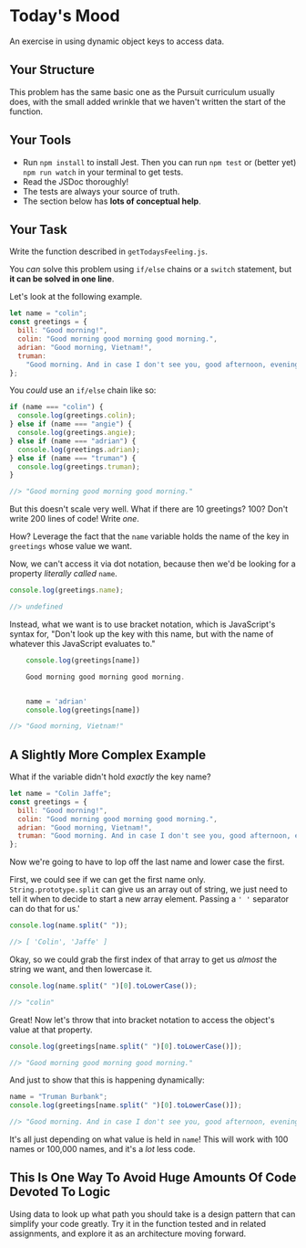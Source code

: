 # Today's Mood

An exercise in using dynamic object keys to access data.

## Your Structure

This problem has the same basic one as the Pursuit curriculum usually does, with the small added wrinkle that we haven't written the start of the function.

## Your Tools

- Run `npm install` to install Jest. Then you can run `npm test` or (better yet) `npm run watch` in your terminal to get tests.
- Read the JSDoc thoroughly!
- The tests are always your source of truth.
- The section below has **lots of conceptual help**.

## Your Task

Write the function described in `getTodaysFeeling.js`.

You _can_ solve this problem using `if/else` chains or a `switch` statement, but **it can be solved in one line**.

Let's look at the following example.

```js
let name = "colin";
const greetings = {
  bill: "Good morning!",
  colin: "Good morning good morning good morning.",
  adrian: "Good morning, Vietnam!",
  truman:
    "Good morning. And in case I don't see you, good afternoon, evening, and good night.",
};
```

You _could_ use an `if/else` chain like so:

```js
if (name === "colin") {
  console.log(greetings.colin);
} else if (name === "angie") {
  console.log(greetings.angie);
} else if (name === "adrian") {
  console.log(greetings.adrian);
} else if (name === "truman") {
  console.log(greetings.truman);
}

//> "Good morning good morning good morning."
```

But this doesn't scale very well. What if there are 10 greetings? 100? Don't write 200 lines of code! Write _one_.

How? Leverage the fact that the `name` variable holds the name of the key in `greetings` whose value we want.

Now, we can't access it via dot notation, because then we'd be looking for a property _literally called_ `name`.

```js
console.log(greetings.name);

//> undefined
```

Instead, what we want is to use bracket notation, which is JavaScript's syntax for, "Don't look up the key with this name, but with the name of whatever this JavaScript evaluates to."

```js
    console.log(greetings[name])

    Good morning good morning good morning.


    name = 'adrian'
    console.log(greetings[name])

//> "Good morning, Vietnam!"
```

## A Slightly More Complex Example

What if the variable didn't hold _exactly_ the key name?

```js
let name = "Colin Jaffe";
const greetings = {
  bill: "Good morning!",
  colin: "Good morning good morning good morning.",
  adrian: "Good morning, Vietnam!",
  truman: "Good morning. And in case I don't see you, good afternoon, evening, and good night.",
};
```

Now we're going to have to lop off the last name and lower case the first.

First, we could see if we can get the first name only. `String.prototype.split` can give us an array out of string, we just need to tell it when to decide to start a new array element. Passing a `' '` separator can do that for us.'

```js
console.log(name.split(" "));

//> [ 'Colin', 'Jaffe' ]
```

Okay, so we could grab the first index of that array to get us _almost_ the string we want, and then lowercase it.

```js
console.log(name.split(" ")[0].toLowerCase());

//> "colin"
```

Great! Now let's throw that into bracket notation to access the object's value at that property.

```js
console.log(greetings[name.split(" ")[0].toLowerCase()]);

//> "Good morning good morning good morning."
```

And just to show that this is happening dynamically:

```js
name = "Truman Burbank";
console.log(greetings[name.split(" ")[0].toLowerCase()]);

//> "Good morning. And in case I don't see you, good afternoon, evening, and good night."
```

It's all just depending on what value is held in `name`! This will work with 100 names or 100,000 names, and it's a _lot_ less code.

## This Is One Way To Avoid Huge Amounts Of Code Devoted To Logic

Using data to look up what path you should take is a design pattern that can simplify your code greatly. Try it in the function tested and in related assignments, and explore it as an architecture moving forward.
